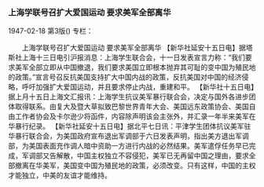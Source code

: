 ### 上海学联号召扩大爱国运动  要求美军全部离华

1947-02-18
第3版()
专栏：

　　上海学联号召扩大爱国运动
    要求美军全部离华
    【新华社延安十五日电】据塔斯社上海十三日电引沪报消息：上海学生联合会，十一日发表宣言力称：“我们要求美军全部立即从中国撤退，我们要求美国立即根本抛弃其可耻的变中国为殖民地的政策。”宣言号召反抗美国支持扩大中国内战的政策，反抗美国对中国的经济侵略，呼吁加强扩大爱国运动，并且要求停止内战，重建和平。
    【新华社十五日电】据上月十五日上海文汇报讯：上海学生抗议美军暴行联合会，决定与国外各进步团体取得联系。由复大及暨大草拟致巴黎世界青年大会、美国远东政策协会、美国自由工作者协会及卡尔逊少将函件，内容除声明该会主张外，并汇录一年半来美军在华暴行纪录。
    【新华社延安十五日电】据北平七日讯：平津学生团体抗议美军驻华暴行联合会，为美国政府宣布退出军调部于六日发表声明，指出美方退出军调部，为美国表面充作调人暗中资助一方进行内战的必然结果。美军遣俘任务早已完成，军调部又告解散，中国主权独立不容侵犯，美军已无再留中国之理由，要求全部撤离在华美军，美国变中国为殖民地的政策，必须改变。只有这样，中国的主权才能独立，中美的友谊才能维持。
